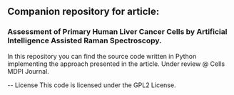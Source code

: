 ## Companion repository for article: 
### Assessment of Primary Human Liver Cancer Cells by Artificial Intelligence Assisted Raman Spectroscopy.

In this repository you can find the source code written in Python implementing the approach presented in the article.
Under review @ Cells MDPI Journal.

-- 
License
This code is licensed under the GPL2 License.
